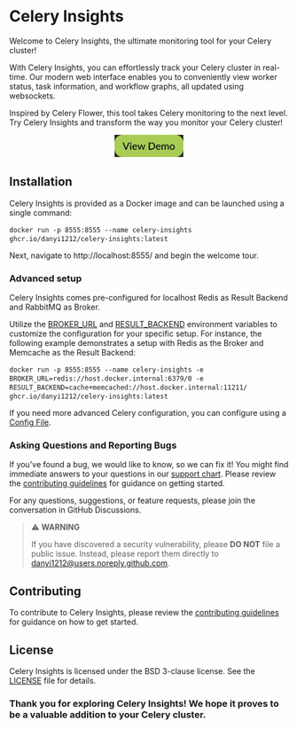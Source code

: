 # Celery Insights

Welcome to Celery Insights, the ultimate monitoring tool for your Celery cluster!

With Celery Insights, you can effortlessly track your Celery cluster in real-time.
Our modern web interface enables you to conveniently view worker status,
task information, and workflow graphs, all updated using websockets.

Inspired by Celery Flower, this tool takes Celery monitoring to the next level.
Try Celery Insights and transform the way you monitor your Celery cluster!

<p align="center">
  <a href="https://celery-insights.vercel.app/" rel="noopener" target="_blank"><img height="40" src="/assets/ViewDemo.svg" alt="View Demo"></a>
</p>

## Installation

Celery Insights is provided as a Docker image and can be launched using a single command:
```shell
docker run -p 8555:8555 --name celery-insights ghcr.io/danyi1212/celery-insights:latest
```

Next, navigate to http://localhost:8555/ and begin the welcome tour.

### Advanced setup
Celery Insights comes pre-configured for localhost Redis as Result Backend and RabbitMQ as Broker.

Utilize the [BROKER_URL](CONFIGURATION.md#brokerurl) and [RESULT_BACKEND](CONFIGURATION.md#resultbackend) environment variables to customize the
configuration for your specific setup.
For instance, the following example demonstrates a setup with Redis as the Broker and Memcache as the Result Backend:
```shell
docker run -p 8555:8555 --name celery-insights -e BROKER_URL=redis://host.docker.internal:6379/0 -e RESULT_BACKEND=cache+memcached://host.docker.internal:11211/ ghcr.io/danyi1212/celery-insights:latest
```
If you need more advanced Celery configuration, you can configure using a [Config File](CONFIGURATION.md#setup-with-config-file).

### Asking Questions and Reporting Bugs

If you've found a bug, we would like to know, so we can fix it!
You might find immediate answers to your questions in our [support chart](CONFIGURATION.md#support-chart).
Please review the [contributing guidelines](CONTRIBUTING.md) for guidance on getting started.

For any questions, suggestions, or feature requests, please join the conversation in GitHub Discussions.

> :warning: **WARNING**
>
> If you have discovered a security vulnerability, please **DO NOT** file a public issue.
> Instead, please report them directly to danyi1212@users.noreply.github.com.

## Contributing

To contribute to Celery Insights, please review the [contributing guidelines](CONTRIBUTING.md) for guidance on how to
get started.

## License

Celery Insights is licensed under the BSD 3-clause license. See the [LICENSE](LICENSE) file for details.

### Thank you for exploring Celery Insights! We hope it proves to be a valuable addition to your Celery cluster.
